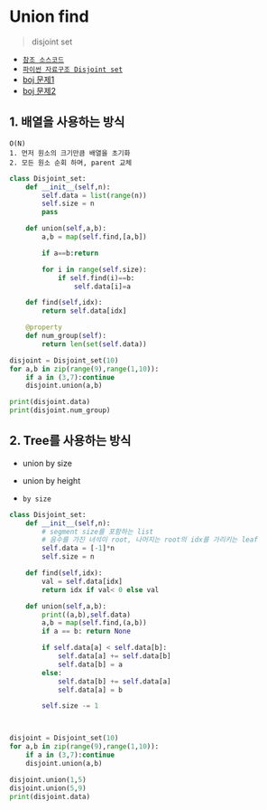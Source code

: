 # Union find
> disjoint set

- [`참조 소스코드`](https://brownbears.tistory.com/460)
- [`파이썬 자료구조 Disjoint set`](https://dongchans.github.io/2019/42/)
- [boj 문제1](http://blog.naver.com/kks227/220791837179)
- [boj 문제2](https://www.acmicpc.net/workbook/view/900)

## 1. 배열을 사용하는 방식
```
O(N)
1. 먼저 원소의 크기만큼 배열을 초기화
2. 모든 원소 순회 하며, parent 교체
```
```python
class Disjoint_set:
    def __init__(self,n):
        self.data = list(range(n))
        self.size = n
        pass

    def union(self,a,b):
        a,b = map(self.find,[a,b])

        if a==b:return

        for i in range(self.size):
            if self.find(i)==b:
                self.data[i]=a

    def find(self,idx):
        return self.data[idx]

    @property
    def num_group(self):
        return len(set(self.data))

disjoint = Disjoint_set(10)
for a,b in zip(range(9),range(1,10)):
    if a in (3,7):continue
    disjoint.union(a,b)

print(disjoint.data)
print(disjoint.num_group)
```

## 2. Tree를 사용하는 방식
- union by size
- union by height

- `by size`
```python
class Disjoint_set:
    def __init__(self,n):
        # segment size를 포함하는 list
        # 음수를 가진 녀석이 root, 나머지는 root의 idx를 가리키는 leaf
        self.data = [-1]*n
        self.size = n

    def find(self,idx):
        val = self.data[idx]
        return idx if val< 0 else val

    def union(self,a,b):
        print((a,b),self.data)
        a,b = map(self.find,(a,b))
        if a == b: return None

        if self.data[a] < self.data[b]:
            self.data[a] += self.data[b]
            self.data[b] = a
        else:
            self.data[b] += self.data[a]
            self.data[a] = b

        self.size -= 1



disjoint = Disjoint_set(10)
for a,b in zip(range(9),range(1,10)):
    if a in (3,7):continue
    disjoint.union(a,b)

disjoint.union(1,5)
disjoint.union(5,9)
print(disjoint.data)
```